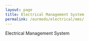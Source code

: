 ```yaml
---
layout: page
title: Electrical Management System
permalink: /ourmods/electrical/ems/
---
```


Electrical Management System

